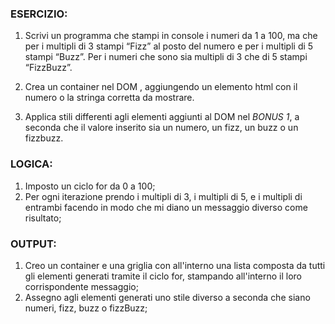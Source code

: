 ### ESERCIZIO:

1. Scrivi un programma che stampi in console i numeri da 1 a 100,
 ma che per i multipli di 3 stampi “Fizz” al posto del numero e per i multipli di 5 stampi “Buzz”.
Per i numeri che sono sia multipli di 3 che di 5 stampi “FizzBuzz”.

2. Crea un container nel DOM , aggiungendo un elemento html con il numero o la stringa corretta da mostrare.

3. Applica stili differenti agli elementi aggiunti al DOM nel *BONUS 1*, a seconda che il valore inserito sia un numero, un fizz, un buzz o un fizzbuzz.

### LOGICA:

1. Imposto un ciclo for da 0 a 100;
2. Per ogni iterazione prendo i multipli di 3, i multipli di 5, e i multipli di entrambi facendo in modo che mi diano un messaggio diverso come risultato;

### OUTPUT:
1. Creo un container e una griglia con all'interno una lista composta da tutti gli elementi generati tramite il ciclo for, stampando all'interno il loro corrispondente messaggio;
2. Assegno agli elementi generati uno stile diverso a seconda che siano numeri, fizz, buzz o fizzBuzz;
